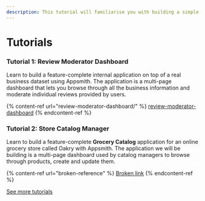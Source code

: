 ```yaml
---
description: This tutorial will familiarise you with building a simple app on Appsmith
---
```


# Tutorials

### Tutorial 1: Review Moderator Dashboard

Learn to build a feature-complete internal application on top of a real business dataset using Appsmith. The application is a multi-page dashboard that lets you browse through all the business information and moderate individual reviews provided by users.

{% content-ref url="review-moderator-dashboard/" %}
[review-moderator-dashboard](review-moderator-dashboard/)
{% endcontent-ref %}

### Tutorial 2: Store Catalog Manager

Learn to build a feature-complete **Grocery Catalog** application for an online grocery store called Oakry with Appsmith. The application we will be building is a multi-page dashboard used by catalog managers to browse through products, create and update them.

{% content-ref url="broken-reference" %}
[Broken link](broken-reference)
{% endcontent-ref %}

[See more tutorials](https://www.appsmith.com/blog-categories/tutorial)
